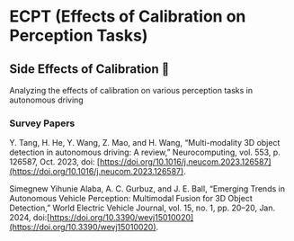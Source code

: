 # ECPT (Effects of Calibration on Perception Tasks)
## Side Effects of Calibration 🤒
Analyzing the effects of calibration on various perception tasks in autonomous driving

### Survey Papers

Y. Tang, H. He, Y. Wang, Z. Mao, and H. Wang, “Multi-modality 3D object detection in autonomous driving: A review,” Neurocomputing, vol. 553, p. 126587, Oct. 2023, doi: [https://doi.org/10.1016/j.neucom.2023.126587](https://doi.org/10.1016/j.neucom.2023.126587).

Simegnew Yihunie Alaba, A. C. Gurbuz, and J. E. Ball, “Emerging Trends in Autonomous Vehicle Perception: Multimodal Fusion for 3D Object Detection,” World Electric Vehicle Journal, vol. 15, no. 1, pp. 20–20, Jan. 2024, doi:[https://doi.org/10.3390/wevj15010020](https://doi.org/10.3390/wevj15010020).

